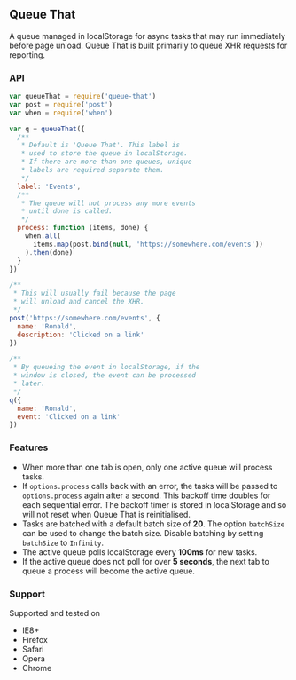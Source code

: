 Queue That
----------

A queue managed in localStorage for async tasks that may run immediately before page unload.
Queue That is built primarily to queue XHR requests for reporting.

### API

```javascript
var queueThat = require('queue-that')
var post = require('post')
var when = require('when')

var q = queueThat({
  /**
   * Default is 'Queue That'. This label is
   * used to store the queue in localStorage.
   * If there are more than one queues, unique
   * labels are required separate them.
   */
  label: 'Events',
  /**
   * The queue will not process any more events
   * until done is called.
   */
  process: function (items, done) {
    when.all(
      items.map(post.bind(null, 'https://somewhere.com/events'))
    ).then(done)
  }
})

/**
 * This will usually fail because the page
 * will unload and cancel the XHR.
 */
post('https://somewhere.com/events', {
  name: 'Ronald',
  description: 'Clicked on a link'
})

/**
 * By queueing the event in localStorage, if the
 * window is closed, the event can be processed
 * later.
 */
q({
  name: 'Ronald',
  event: 'Clicked on a link'
})
```

### Features

- When more than one tab is open, only one active queue will process tasks.
- If `options.process` calls back with an error, the tasks will be passed to `options.process`
  again after a second. This backoff time doubles for each sequential error. The backoff timer is
  stored in localStorage and so will not reset when Queue That is reinitialised.
- Tasks are batched with a default batch size of **20**. The option `batchSize` can be used to change
  the batch size. Disable batching by setting `batchSize` to `Infinity`.
- The active queue polls localStorage every **100ms** for new tasks.
- If the active queue does not poll for over **5 seconds**, the next tab to queue
  a process will become the active queue.

### Support

Supported and tested on

- IE8+
- Firefox
- Safari
- Opera
- Chrome
